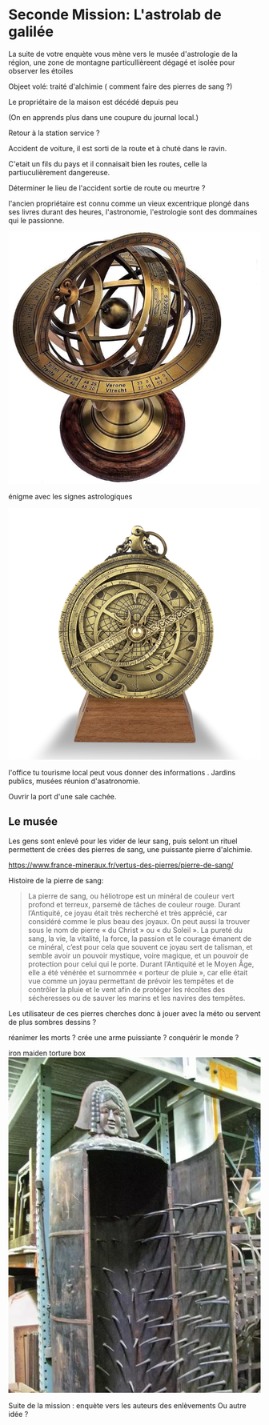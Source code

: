 # Seconde Mission: L'astrolab de galilée

La suite de votre enquète vous mène vers le musée d'astrologie de la région, une zone de montagne particullièreent dégagé et isolée pour observer les étoiles

Objeet volé:
traité d'alchimie ( comment faire des pierres de sang ?)

Le propriétaire de la maison est décédé depuis peu

(On en apprends plus dans une coupure du journal local.)

Retour à la station service ?

Accident de voiture, il est sorti de la route et à chuté dans le ravin.

C'etait un fils du pays et il connaisait bien les routes, celle la partiuculièrement dangereuse.

Déterminer le lieu de l'accident sortie de route ou meurtre ?

l'ancien propriétaire est connu comme un vieux excentrique plongé dans ses livres durant des heures, l'astronomie, l'estrologie sont des dommaines qui le passionne.

![armillaire](/assets/images2/globe-terrestre-armillaire-en-laiton-antique-avec.webp)

énigme avec les signes astrologiques

![astrolabe](/assets/images2/astrolabe-planispherique.png)

l'office tu tourisme local peut vous donner des informations .
Jardins publics,
musées
réunion d'asatronomie.

Ouvrir la port d'une sale cachée.

## Le musée

Les gens sont enlevé pour les vider de leur sang, puis selont un rituel permettent de crées des pierres de sang, une puissante pierre d'alchimie.

https://www.france-mineraux.fr/vertus-des-pierres/pierre-de-sang/

Histoire de la pierre de sang:

> La pierre de sang, ou héliotrope est un minéral de couleur vert profond et terreux, parsemé de tâches de couleur rouge. Durant l’Antiquité, ce joyau était très recherché et très apprécié, car considéré comme le plus beau des joyaux. On peut aussi la trouver sous le nom de pierre « du Christ » ou « du Soleil ». La pureté du sang, la vie, la vitalité, la force, la passion et le courage émanent de ce minéral, c’est pour cela que souvent ce joyau sert de talisman, et semble avoir un pouvoir mystique, voire magique, et un pouvoir de protection pour celui qui le porte. Durant l’Antiquité et le Moyen Âge, elle a été vénérée et surnommée « porteur de pluie », car elle était vue comme un joyau permettant de prévoir les tempêtes et de contrôler la pluie et le vent afin de protéger les récoltes des sécheresses ou de sauver les marins et les navires des tempêtes.

Les utilisateur de ces pierres cherches donc à jouer avec la méto ou servent de plus sombres dessins ?

réanimer les morts ? crée une arme puissiante ? conquérir le monde ?

iron maiden torture box
![iron maiden](/assets/images2/the-25-most-unimaginable-medieval-torture-devices-329663.jpg)

Suite de la mission : enquète vers les auteurs des enlèvements Ou autre idée ?
